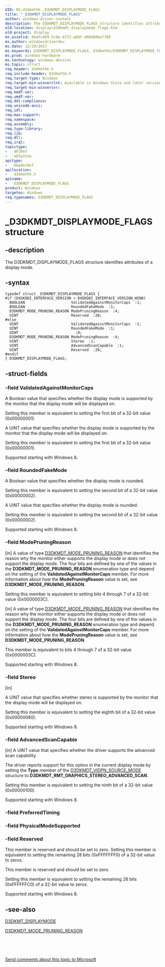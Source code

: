 ```yaml
---
UID: NS:d3dkmthk._D3DKMDT_DISPLAYMODE_FLAGS
title: "_D3DKMDT_DISPLAYMODE_FLAGS"
author: windows-driver-content
description: The D3DKMDT_DISPLAYMODE_FLAGS structure identifies attributes of a display mode.
old-location: display\d3dkmdt_displaymode_flags.htm
old-project: display
ms.assetid: 0b45cd69-5c9e-4772-a68f-d604806e7789
ms.author: windowsdriverdev
ms.date: 12/29/2017
ms.keywords: D3DKMDT_DISPLAYMODE_FLAGS, d3dkmthk/D3DKMDT_DISPLAYMODE_FLAGS, display.d3dkmdt_displaymode_flags, OpenGL_Structs_64aa66c8-8323-4cee-b437-16b8f3c361c8.xml, D3DKMDT_DISPLAYMODE_FLAGS structure [Display Devices], _D3DKMDT_DISPLAYMODE_FLAGS
ms.prod: windows-hardware
ms.technology: windows-devices
ms.topic: struct
req.header: d3dkmthk.h
req.include-header: D3dkmthk.h
req.target-type: Windows
req.target-min-winverclnt: Available in Windows Vista and later versions of the Windows operating systems.
req.target-min-winversvr: 
req.kmdf-ver: 
req.umdf-ver: 
req.ddi-compliance: 
req.unicode-ansi: 
req.idl: 
req.max-support: 
req.namespace: 
req.assembly: 
req.type-library: 
req.lib: 
req.dll: 
req.irql: 
topictype:
-	APIRef
-	kbSyntax
apitype:
-	HeaderDef
apilocation:
-	d3dkmthk.h
apiname:
-	D3DKMDT_DISPLAYMODE_FLAGS
product: Windows
targetos: Windows
req.typenames: D3DKMDT_DISPLAYMODE_FLAGS
---
```


# _D3DKMDT_DISPLAYMODE_FLAGS structure


## -description


The D3DKMDT_DISPLAYMODE_FLAGS structure identifies attributes of a display mode.


## -syntax


````
typedef struct _D3DKMDT_DISPLAYMODE_FLAGS {
#if (DXGKDDI_INTERFACE_VERSION < DXGKDDI_INTERFACE_VERSION_WIN8)
  BOOLEAN                     ValidatedAgainstMonitorCaps  :1;
  BOOLEAN                     RoundedFakeMode  :1;
  D3DKMDT_MODE_PRUNING_REASON ModePruningReason  :4;
  UINT                        Reserved  :28;
#else 
  UINT                        ValidatedAgainstMonitorCaps  :1;
  UINT                        RoundedFakeMode  :1;
  UINT                          :0;
  D3DKMDT_MODE_PRUNING_REASON ModePruningReason  :4;
  UINT                        Stereo  :1;
  UINT                        AdvancedScanCapable  :1;
  UINT                        Reserved  :26;
#endif 
} D3DKMDT_DISPLAYMODE_FLAGS;
````


## -struct-fields




### -field ValidatedAgainstMonitorCaps

A Boolean value that specifies whether the display mode is supported by the monitor that the display mode will be displayed on.

Setting this member is equivalent to setting the first bit of a 32-bit value (0x00000001).

A UINT value that specifies whether the display mode is supported by the monitor that the display mode will be displayed on.

Setting this member is equivalent to setting the first bit of a 32-bit value (0x00000001).

Supported starting with Windows 8.


### -field RoundedFakeMode

A Boolean value that specifies whether the display mode is rounded.

Setting this member is equivalent to setting the second bit of a 32-bit value (0x00000002).

A UINT value that specifies whether the display mode is rounded.

Setting this member is equivalent to setting the second bit of a 32-bit value (0x00000002).

Supported starting with Windows 8.


### -field ModePruningReason

[in] A value of type <a href="..\d3dkmthk\ne-d3dkmthk-_d3dkmdt_mode_pruning_reason.md">D3DKMDT_MODE_PRUNING_REASON</a> that identifies the reason why the monitor either supports the display mode or does not support the display mode. The four bits are defined by one of the values in the <b>D3DKMDT_MODE_PRUNING_REASON</b> enumeration type and depend on the setting of the <b>ValidatedAgainstMonitorCaps</b> member. For more information about how the <b>ModePruningReason</b> value is set, see <b>D3DKMDT_MODE_PRUNING_REASON</b>.

Setting this member is equivalent to setting bits 4 through 7 of a 32-bit value (0x0000003C).

[in] A value of type <a href="..\d3dkmthk\ne-d3dkmthk-_d3dkmdt_mode_pruning_reason.md">D3DKMDT_MODE_PRUNING_REASON</a> that identifies the reason why the monitor either supports the display mode or does not support the display mode. The four bits are defined by one of the values in the <b>D3DKMDT_MODE_PRUNING_REASON</b> enumeration type and depend on the setting of the <b>ValidatedAgainstMonitorCaps</b> member. For more information about how the <b>ModePruningReason</b> value is set, see <b>D3DKMDT_MODE_PRUNING_REASON</b>.

This member is equivalent to bits 4 through 7 of a 32-bit value (0x0000003C). 

Supported starting with Windows 8.


### -field Stereo

[in] 

A UINT value that specifies whether stereo is supported by the monitor that the display mode will be displayed on.

Setting this member is equivalent to setting the eighth bit of a 32-bit value (0x00000080).

Supported starting with Windows 8.


### -field AdvancedScanCapable

[in] A UINT value that specifies whether the driver supports the advanced scan capability.

The driver reports support for this option in the current display mode by setting the <b>Type</b> member of the <a href="..\d3dkmdt\ns-d3dkmdt-_d3dkmdt_vidpn_source_mode.md">D3DKMDT_VIDPN_SOURCE_MODE</a> structure to <b>D3DKMDT_RMT_GRAPHICS_STEREO_ADVANCED_SCAN</b>.

Setting this member is equivalent to setting the ninth bit of a 32-bit value (0x00000100).

Supported starting with Windows 8.


### -field PreferredTiming

 


### -field PhysicalModeSupported

 


### -field Reserved

This member is reserved and should be set to zero. Setting this member is equivalent to setting the remaining 28 bits (0xFFFFFFF0) of a 32-bit value to zeros.

This member is reserved and should be set to zero.

Setting this member is equivalent to setting the remaining 26 bits (0xFFFFFFC0) of a 32-bit value to zeros.

Supported starting with Windows 8.


## -see-also

<a href="..\d3dkmthk\ns-d3dkmthk-_d3dkmt_displaymode.md">D3DKMT_DISPLAYMODE</a>



<a href="..\d3dkmthk\ne-d3dkmthk-_d3dkmdt_mode_pruning_reason.md">D3DKMDT_MODE_PRUNING_REASON</a>



 

 

<a href="mailto:wsddocfb@microsoft.com?subject=Documentation%20feedback [display\display]:%20D3DKMDT_DISPLAYMODE_FLAGS structure%20 RELEASE:%20(12/29/2017)&amp;body=%0A%0APRIVACY STATEMENT%0A%0AWe use your feedback to improve the documentation. We don't use your email address for any other purpose, and we'll remove your email address from our system after the issue that you're reporting is fixed. While we're working to fix this issue, we might send you an email message to ask for more info. Later, we might also send you an email message to let you know that we've addressed your feedback.%0A%0AFor more info about Microsoft's privacy policy, see http://privacy.microsoft.com/en-us/default.aspx." title="Send comments about this topic to Microsoft">Send comments about this topic to Microsoft</a>

